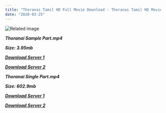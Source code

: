 ```yaml
---
title: "Thoranai Tamil HD Full Movie Download - Thoranai Tamil HD Movie Download"
date: "2020-03-25"
---
```


![Related image](http://i44.tinypic.com/fejklv.jpg)

**_Thoranai Sample Part.mp4_**

**_Size: 3.95mb_**

**_[Download Server 1](http://b8.wetransfer.vip/files/{8713b6b5f6e59cdcf244c33a3a7a492372c7347c9d869ddefa7d70dd3612d3d9}20Actor{8713b6b5f6e59cdcf244c33a3a7a492372c7347c9d869ddefa7d70dd3612d3d9}20Hits{8713b6b5f6e59cdcf244c33a3a7a492372c7347c9d869ddefa7d70dd3612d3d9}20Collection/Vishal{8713b6b5f6e59cdcf244c33a3a7a492372c7347c9d869ddefa7d70dd3612d3d9}20Movies{8713b6b5f6e59cdcf244c33a3a7a492372c7347c9d869ddefa7d70dd3612d3d9}20Collection/Thoranai{8713b6b5f6e59cdcf244c33a3a7a492372c7347c9d869ddefa7d70dd3612d3d9}20(2009)/Thoranai{8713b6b5f6e59cdcf244c33a3a7a492372c7347c9d869ddefa7d70dd3612d3d9}20(2009){8713b6b5f6e59cdcf244c33a3a7a492372c7347c9d869ddefa7d70dd3612d3d9}20Sample{8713b6b5f6e59cdcf244c33a3a7a492372c7347c9d869ddefa7d70dd3612d3d9}20HD.mp4)_**

**_[Download Server 2](http://b8.wetransfer.vip/files/{8713b6b5f6e59cdcf244c33a3a7a492372c7347c9d869ddefa7d70dd3612d3d9}20Actor{8713b6b5f6e59cdcf244c33a3a7a492372c7347c9d869ddefa7d70dd3612d3d9}20Hits{8713b6b5f6e59cdcf244c33a3a7a492372c7347c9d869ddefa7d70dd3612d3d9}20Collection/Vishal{8713b6b5f6e59cdcf244c33a3a7a492372c7347c9d869ddefa7d70dd3612d3d9}20Movies{8713b6b5f6e59cdcf244c33a3a7a492372c7347c9d869ddefa7d70dd3612d3d9}20Collection/Thoranai{8713b6b5f6e59cdcf244c33a3a7a492372c7347c9d869ddefa7d70dd3612d3d9}20(2009)/Thoranai{8713b6b5f6e59cdcf244c33a3a7a492372c7347c9d869ddefa7d70dd3612d3d9}20(2009){8713b6b5f6e59cdcf244c33a3a7a492372c7347c9d869ddefa7d70dd3612d3d9}20Sample{8713b6b5f6e59cdcf244c33a3a7a492372c7347c9d869ddefa7d70dd3612d3d9}20HD.mp4)_**

**_Thoranai Single Part.mp4_**

**_Size: 602.9mb_**

**_[Download Server 1](http://b8.wetransfer.vip/files/{8713b6b5f6e59cdcf244c33a3a7a492372c7347c9d869ddefa7d70dd3612d3d9}20Actor{8713b6b5f6e59cdcf244c33a3a7a492372c7347c9d869ddefa7d70dd3612d3d9}20Hits{8713b6b5f6e59cdcf244c33a3a7a492372c7347c9d869ddefa7d70dd3612d3d9}20Collection/Vishal{8713b6b5f6e59cdcf244c33a3a7a492372c7347c9d869ddefa7d70dd3612d3d9}20Movies{8713b6b5f6e59cdcf244c33a3a7a492372c7347c9d869ddefa7d70dd3612d3d9}20Collection/Thoranai{8713b6b5f6e59cdcf244c33a3a7a492372c7347c9d869ddefa7d70dd3612d3d9}20(2009)/Thoranai{8713b6b5f6e59cdcf244c33a3a7a492372c7347c9d869ddefa7d70dd3612d3d9}20(2009){8713b6b5f6e59cdcf244c33a3a7a492372c7347c9d869ddefa7d70dd3612d3d9}20Single{8713b6b5f6e59cdcf244c33a3a7a492372c7347c9d869ddefa7d70dd3612d3d9}20Part{8713b6b5f6e59cdcf244c33a3a7a492372c7347c9d869ddefa7d70dd3612d3d9}20HD.mp4)_**

**_[Download Server 2](http://b8.wetransfer.vip/files/{8713b6b5f6e59cdcf244c33a3a7a492372c7347c9d869ddefa7d70dd3612d3d9}20Actor{8713b6b5f6e59cdcf244c33a3a7a492372c7347c9d869ddefa7d70dd3612d3d9}20Hits{8713b6b5f6e59cdcf244c33a3a7a492372c7347c9d869ddefa7d70dd3612d3d9}20Collection/Vishal{8713b6b5f6e59cdcf244c33a3a7a492372c7347c9d869ddefa7d70dd3612d3d9}20Movies{8713b6b5f6e59cdcf244c33a3a7a492372c7347c9d869ddefa7d70dd3612d3d9}20Collection/Thoranai{8713b6b5f6e59cdcf244c33a3a7a492372c7347c9d869ddefa7d70dd3612d3d9}20(2009)/Thoranai{8713b6b5f6e59cdcf244c33a3a7a492372c7347c9d869ddefa7d70dd3612d3d9}20(2009){8713b6b5f6e59cdcf244c33a3a7a492372c7347c9d869ddefa7d70dd3612d3d9}20Single{8713b6b5f6e59cdcf244c33a3a7a492372c7347c9d869ddefa7d70dd3612d3d9}20Part{8713b6b5f6e59cdcf244c33a3a7a492372c7347c9d869ddefa7d70dd3612d3d9}20HD.mp4)_**
